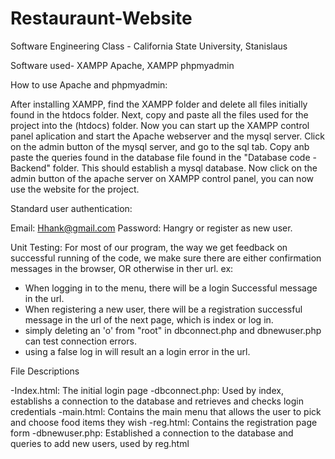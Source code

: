 # Restauraunt-Website
Software Engineering Class - California State University, Stanislaus

Software used- XAMPP Apache, XAMPP phpmyadmin

How to use Apache and phpmyadmin:

After installing XAMPP, find the XAMPP folder and delete all files initially found in the htdocs folder.
Next, copy and paste all the files used for the project into the (htdocs) folder. Now you can start up
the XAMPP control panel aplication and start the Apache webserver and the mysql server. Click on
the admin button of the mysql server, and go to the sql tab. Copy anb paste the queries found
in the database file found in the "Database code - Backend" folder. This should establish a mysql 
database. Now click on the admin button of the apache server on XAMPP control panel, you can now use
the website for the project.

Standard user authentication:

Email: Hhank@gmail.com
Password: Hangry
or 
register as new user.

Unit Testing: For most of our program, the way we get feedback on successful running of the code, we make sure there are either confirmation messages
in the browser, OR otherwise in ther url. 
ex: 
- When logging in to the menu, there will be a login Successful message in the url. 
- When registering a new user, there will be a registration successful message in the url of the next page, which is index or log in. 
- simply deleting an 'o' from "root" in dbconnect.php and dbnewuser.php can test connection errors.
- using a false log in will result an a login error in the url. 



File Descriptions 

-Index.html: The initial login page 
-dbconnect.php: Used by index, establishs a connection to the database and retrieves and checks login 
credentials
-main.html: Contains the main menu that allows the user to pick and choose food items they wish
-reg.html: Contains the registration page form
-dbnewuser.php: Established a connection to the database and queries to add new users, used by reg.html
